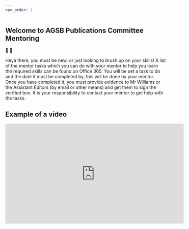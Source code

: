 ```yaml
---
nav_order: 1
---
```

## Welcome to AGSB Publications Committee Mentoring

🚀 🐼

Heya there, you must be new, or just looking to brush up on your skills! A list of the mentor tasks which you can do with your mentor to help you learn the required skills can be found on Office 365. You will be set a task to do and the date it must be completed by, this will be done by your mentor. Once you have completed it, you must provide evidence to Mr Williams or the Assistant Editors (by email or other means) and get them to sign the verified box. It is your responsibility to contact your mentor to get help with the tasks. 

## Example of a video

<iframe width="560" height="315" src="https://www.youtube.com/embed/LUHLsUC6Z1M" title="YouTube video player" frameborder="0" allow="accelerometer; autoplay; clipboard-write; encrypted-media; gyroscope; picture-in-picture" allowfullscreen></iframe>
